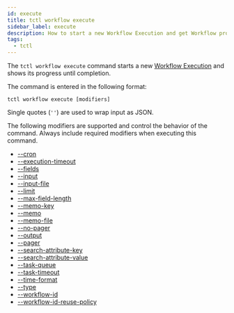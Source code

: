 ```yaml
---
id: execute
title: tctl workflow execute
sidebar_label: execute
description: How to start a new Workflow Execution and get Workflow progress using tctl.
tags:
  - tctl
---
```


The `tctl workflow execute` command starts a new [Workflow Execution](/concepts/what-is-a-workflow-execution) and shows its progress until completion.

The command is entered in the following format:

`tctl workflow execute [modifiers]`

Single quotes (`''`) are used to wrap input as JSON.

The following modifiers are supported and control the behavior of the command.
Always include required modifiers when executing this command.

- [--cron](/tctl/modifiers/cron)
- [--execution-timeout](/tctl/modifiers/execution-timeout)
- [--fields](/tctl/modifiers/fields)
- [--input](/tctl/modifiers/input)
- [--input-file](/tctl/modifiers/input-file)
- [--limit](/tctl/modifiers/limit)
- [--max-field-length](/tctl/modifiers/max-field-length)
- [--memo-key](/tctl/modifiers/memo-key)
- [--memo](/tctl/modifiers/memo)
- [--memo-file](/tctl/modifiers/memo-file)
- [--no-pager](/tctl/modifiers/no-pager)
- [--output](/tctl/modifiers/output)
- [--pager](/tctl/modifiers/pager)
- [--search-attribute-key](/tctl/modifiers/search-attribute-key)
- [--search-attribute-value](/tctl/modifiers/search-attribute-value)
- [--task-queue](/tctl/modifiers/task-queue)
- [--task-timeout](/tctl/modifiers/task-timeout)
- [--time-format](/tctl/modifiers/time-format)
- [--type](/tctl/modifiers/type)
- [--workflow-id](/tctl/modifiers/workflow-id)
- [--workflow-id-reuse-policy](/tctl/modifiers/workflow-id-reuse-policy)
